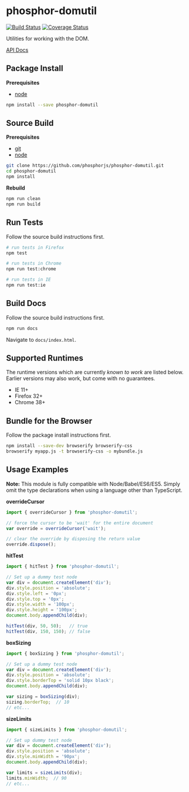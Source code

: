 phosphor-domutil
================

[![Build Status](https://travis-ci.org/phosphorjs/phosphor-domutil.svg)](https://travis-ci.org/phosphorjs/phosphor-domutil?branch=master)
[![Coverage Status](https://coveralls.io/repos/phosphorjs/phosphor-domutil/badge.svg?branch=master&service=github)](https://coveralls.io/github/phosphorjs/phosphor-domutil?branch=master)

Utilities for working with the DOM.

[API Docs](http://phosphorjs.github.io/phosphor-domutil/api/)


Package Install
---------------

**Prerequisites**
- [node](http://nodejs.org/)

```bash
npm install --save phosphor-domutil
```


Source Build
------------

**Prerequisites**
- [git](http://git-scm.com/)
- [node](http://nodejs.org/)

```bash
git clone https://github.com/phosphorjs/phosphor-domutil.git
cd phosphor-domutil
npm install
```

**Rebuild**
```bash
npm run clean
npm run build
```


Run Tests
---------

Follow the source build instructions first.

```bash
# run tests in Firefox
npm test

# run tests in Chrome
npm run test:chrome

# run tests in IE
npm run test:ie
```


Build Docs
----------

Follow the source build instructions first.

```bash
npm run docs
```

Navigate to `docs/index.html`.


Supported Runtimes
------------------

The runtime versions which are currently *known to work* are listed below.
Earlier versions may also work, but come with no guarantees.

- IE 11+
- Firefox 32+
- Chrome 38+


Bundle for the Browser
----------------------

Follow the package install instructions first.

```bash
npm install --save-dev browserify browserify-css
browserify myapp.js -t browserify-css -o mybundle.js
```


Usage Examples
--------------

**Note:** This module is fully compatible with Node/Babel/ES6/ES5. Simply
omit the type declarations when using a language other than TypeScript.

**overrideCursor**

```typescript
import { overrideCursor } from 'phosphor-domutil';

// force the cursor to be 'wait' for the entire document
var override = overrideCursor('wait');

// clear the override by disposing the return value
override.dispose();
```

**hitTest**

```typescript
import { hitTest } from 'phosphor-domutil';

// Set up a dummy test node
var div = document.createElement('div');
div.style.position = 'absolute';
div.style.left = '0px';
div.style.top = '0px';
div.style.width = '100px';
div.style.height = '100px';
document.body.appendChild(div);

hitTest(div, 50, 50);   // true
hitTest(div, 150, 150); // false
```

**boxSizing**

```typescript
import { boxSizing } from 'phosphor-domutil';

// Set up a dummy test node
var div = document.createElement('div');
div.style.position = 'absolute';
div.style.borderTop = 'solid 10px black';
document.body.appendChild(div);

var sizing = boxSizing(div);
sizing.borderTop;  // 10
// etc...
```

**sizeLimits**

```typescript
import { sizeLimits } from 'phosphor-domutil';

// Set up dummy test node
var div = document.createElement('div');
div.style.position = 'absolute';
div.style.minWidth = '90px';
document.body.appendChild(div);

var limits = sizeLimits(div);
limits.minWidth;  // 90
// etc...
```
